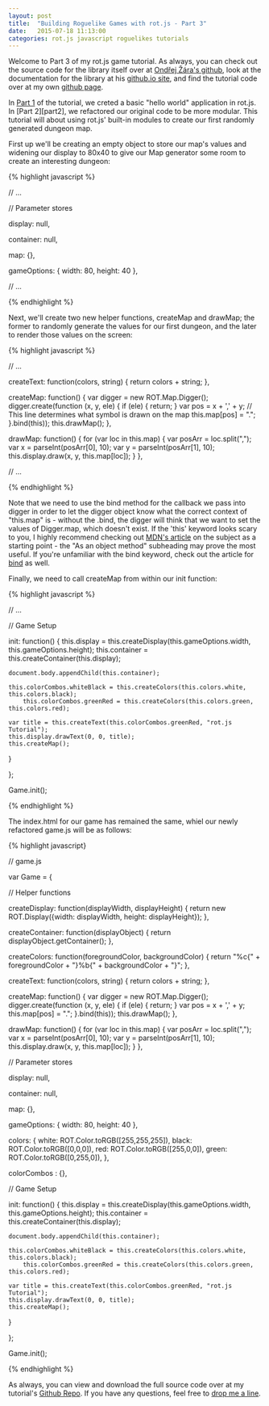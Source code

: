 ```yaml
---
layout: post
title:  "Building Roguelike Games with rot.js - Part 3"
date:   2015-07-18 11:13:00
categories: rot.js javascript roguelikes tutorials
---
```

Welcome to Part 3 of my rot.js game tutorial. As always, you can check out the source code for the library itself over at [Ondřej Žára's github][ozgithub], look at the documentation for the library at his [github.io site][rot.js], and find the tutorial code over at my own [github page][projectgithub].

In [Part 1][part1] of the tutorial, we creted a basic "hello world" application in rot.js. In [Part 2][part2], we refactored our original code to be more modular. This tutorial will about using rot.js' built-in modules to create our first randomly generated dungeon map.

First up we'll be creating an empty object to store our map's values and widening our display to 80x40 to give our Map generator some room to create an interesting dungeon:

{% highlight javascript %}
 
// ...

// Parameter stores

display: null,

container: null,

map: {},

gameOptions: {
  width: 80,
  height: 40
},

// ...

{% endhighlight %}

Next, we'll create two new helper functions, createMap and drawMap; the former to randomly generate the values for our first dungeon, and the later to render those values on the screen:

{% highlight javascript %}

// ...

createText: function(colors, string) {
  return colors + string;
},

createMap: function() {
  var digger = new ROT.Map.Digger();
  digger.create(function (x, y, ele) {
    if (ele) {
      return;
    }
    var pos = x + ',' + y;
    // This line determines what symbol is drawn on the map
    this.map[pos] = ".";
  }.bind(this));
  this.drawMap();
},

drawMap: function() {
  for (var loc in this.map) {
    var posArr = loc.split(",");
    var x = parseInt(posArr[0], 10);
    var y = parseInt(posArr[1], 10);
    this.display.draw(x, y, this.map[loc]);
  }
},

// ...

{% endhighlight %}

Note that we need to use the bind method for the callback we pass into digger in order to let the digger object know what the correct context of "this.map" is - without the .bind, the digger will think that we want to set the values of Digger.map, which doesn't exist. If the 'this' keyword looks scary to you, I highly recommend checking out [MDN's article][mdnthis] on the subject as a starting point - the "As an object method" subheading may prove the most useful. If you're unfamiliar with the bind keyword, check out the article for [bind][mdnbind] as well.

Finally, we need to call createMap from within our init function:

{% highlight javascript %}
  
  // ...

  // Game Setup
  
  init: function() {
    this.display = this.createDisplay(this.gameOptions.width, this.gameOptions.height);
    this.container = this.createContainer(this.display);
    
    document.body.appendChild(this.container);

    this.colorCombos.whiteBlack = this.createColors(this.colors.white, this.colors.black);
        this.colorCombos.greenRed = this.createColors(this.colors.green, this.colors.red);

    var title = this.createText(this.colorCombos.greenRed, "rot.js Tutorial");
    this.display.drawText(0, 0, title);
    this.createMap();
  }

};

Game.init();

{% endhighlight %}

The index.html for our game has remained the same, whiel our newly refactored game.js will be as follows:

{% highlight javascript}

// game.js

var Game = {

  // Helper functions

  createDisplay: function(displayWidth, displayHeight) {
    return new ROT.Display({width: displayWidth, height: displayHeight});
  },

  createContainer: function(displayObject) {
    return displayObject.getContainer();
  },

  createColors: function(foregroundColor, backgroundColor) {
    return "%c{" + foregroundColor + "}%b{" + backgroundColor + "}";
  },

  createText: function(colors, string) {
    return colors + string;
  },

  createMap: function() {
    var digger = new ROT.Map.Digger();
    digger.create(function (x, y, ele) {
      if (ele) {
        return;
      }
      var pos = x + ',' + y;
      this.map[pos] = ".";
    }.bind(this));
    this.drawMap();
  },

  drawMap: function() {
    for (var loc in this.map) {
      var posArr = loc.split(",");
      var x = parseInt(posArr[0], 10);
      var y = parseInt(posArr[1], 10);
      this.display.draw(x, y, this.map[loc]);
    }
  },

  // Parameter stores
  
  display: null,
  
  container: null,
  
  map: {},

  gameOptions: {
    width: 80,
    height: 40
  },

  colors: {
    white:  ROT.Color.toRGB([255,255,255]),
    black: ROT.Color.toRGB([0,0,0]),
    red: ROT.Color.toRGB([255,0,0]),
    green: ROT.Color.toRGB([0,255,0]),
  },

  colorCombos : {},

  // Game Setup
  
  init: function() {
    this.display = this.createDisplay(this.gameOptions.width, this.gameOptions.height);
    this.container = this.createContainer(this.display);
    
    document.body.appendChild(this.container);

    this.colorCombos.whiteBlack = this.createColors(this.colors.white, this.colors.black);
        this.colorCombos.greenRed = this.createColors(this.colors.green, this.colors.red);

    var title = this.createText(this.colorCombos.greenRed, "rot.js Tutorial");
    this.display.drawText(0, 0, title);
    this.createMap();
  }

};

Game.init();

{% endhighlight %}

As always, you can view and download the full source code over at my tutorial's [Github Repo][projectgithub]. If you have any questions, feel free to [drop me a line][zlgithub].

[part1]: http://zlester.github.io/rot.js/javascript/roguelikes/tutorials/2015/06/13/rot.js-tutorial-part-1.html
[rot.js]: http://ondras.github.io/rot.js/hp/
[ozgithub]: https://github.com/ondras/rot.js
[zlgithub]: http://github.com/ZLester
[projectgithub]: https://github.com/ZLester/rot.js-Tutorial
[mdnthis]: https://developer.mozilla.org/en-US/docs/Web/JavaScript/Reference/Operators/this
[mdnbind]: https://developer.mozilla.org/en-US/docs/Web/JavaScript/Reference/Global_Objects/Function/bind